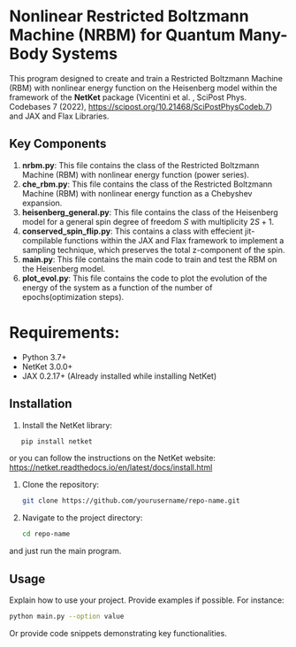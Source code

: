 
# Nonlinear Restricted Boltzmann Machine (NRBM) for Quantum Many-Body Systems

This program designed to create and train a Restricted Boltzmann Machine (RBM) with nonlinear energy function on the Heisenberg model within the framework of the **NetKet** package (Vicentini et al. , SciPost Phys. Codebases 7 (2022), https://scipost.org/10.21468/SciPostPhysCodeb.7) and JAX and Flax Libraries.

## Key Components

1. **nrbm.py**: This file contains the class of the Restricted Boltzmann Machine (RBM) with nonlinear energy function (power series).
2. **che_rbm.py**: This file contains the class  of the Restricted Boltzmann Machine (RBM) with nonlinear energy function as a Chebyshev expansion.
3. **heisenberg_general.py**: This file contains the class of the Heisenberg model for a general spin degree of freedom $S$ with multiplicity $2S+1$.
4. **conserved_spin_flip.py**: This contains a class with effecient jit-compilable functions  within the JAX and Flax framework to implement a sampling technique, which preserves the total z-component of the spin.
5. **main.py**: This file contains the main code to train and test the RBM on the Heisenberg model.
6. **plot_evol.py**: This file contains the code to plot the evolution of the energy of the system as a function of the number of epochs(optimization steps).

# Requirements:

- Python 3.7+
- NetKet 3.0.0+
- JAX 0.2.17+ (Already installed while installing NetKet)


## Installation

1. Install the NetKet library:
```bash
   pip install netket
   ```
   or you can follow the instructions on the NetKet website: https://netket.readthedocs.io/en/latest/docs/install.html

1. Clone the repository:
   ```bash
   git clone https://github.com/yourusername/repo-name.git
   ```
   
2. Navigate to the project directory:
   ```bash
   cd repo-name
   ```
and just run the main program.

## Usage

Explain how to use your project. Provide examples if possible. For instance:

```bash
python main.py --option value
```

Or provide code snippets demonstrating key functionalities.


